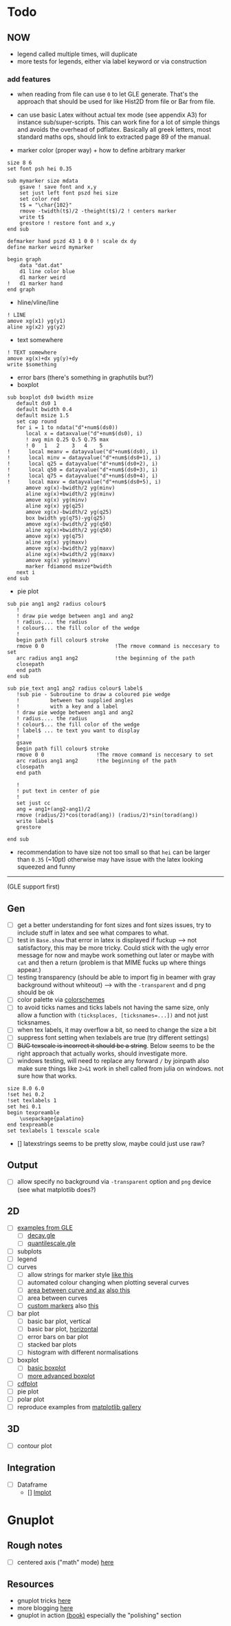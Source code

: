 # Todo

## NOW

* legend called multiple times, will duplicate
* more tests for legends, either via label keyword or via construction

### add features

* when reading from file can use `0` to let GLE generate. That's the approach that should be used for like Hist2D from file or Bar from file.

* can use basic Latex without actual tex mode (see appendix A3) for instance sub/super-scripts. This can work fine for a lot of simple things and avoids the overhead of pdflatex. Basically all greek letters, most standard maths ops, should link to extracted page 89 of the manual.

* marker color (proper way) + how to define arbitrary marker

```
size 8 6
set font psh hei 0.35

sub mymarker size mdata
	gsave ! save font and x,y
	set just left font pszd hei size
	set color red
	t$ = "\char{102}"
	rmove -twidth(t$)/2 -theight(t$)/2 ! centers marker
	write t$
	grestore ! restore font and x,y
end sub

defmarker hand pszd 43 1 0 0 ! scale dx dy
define marker weird mymarker

begin graph
	data "dat.dat"
	d1 line color blue
	d1 marker weird
!	d1 marker hand
end graph
```

* hline/vline/line

```
! LINE
amove xg(x1) yg(y1)
aline xg(x2) yg(y2)
```
* text somewhere

```
! TEXT somewhere
amove xg(x)+dx yg(y)+dy
write $something
```

* error bars (there's something in graphutils but?)
* boxplot

```
sub boxplot ds0 bwidth msize
   default ds0 1
   default bwidth 0.4
   default msize 1.5
   set cap round
   for i = 1 to ndata("d"+num$(ds0))
      local x = dataxvalue("d"+num$(ds0), i)
      ! avg min Q.25 Q.5 Q.75 max
      ! 0   1   2    3   4    5
!      local meanv = datayvalue("d"+num$(ds0), i)
!      local minv = datayvalue("d"+num$(ds0+1), i)
!      local q25 = datayvalue("d"+num$(ds0+2), i)
!      local q50 = datayvalue("d"+num$(ds0+3), i)
!      local q75 = datayvalue("d"+num$(ds0+4), i)
!      local maxv = datayvalue("d"+num$(ds0+5), i)
      amove xg(x)-bwidth/2 yg(minv)
      aline xg(x)+bwidth/2 yg(minv)
      amove xg(x) yg(minv)
      aline xg(x) yg(q25)
      amove xg(x)-bwidth/2 yg(q25)
      box bwidth yg(q75)-yg(q25)
      amove xg(x)-bwidth/2 yg(q50)
      aline xg(x)+bwidth/2 yg(q50)
      amove xg(x) yg(q75)
      aline xg(x) yg(maxv)
      amove xg(x)-bwidth/2 yg(maxv)
      aline xg(x)+bwidth/2 yg(maxv)
      amove xg(x) yg(meanv)
      marker fdiamond msize*bwidth
   next i
end sub
```

* pie plot

```
sub pie ang1 ang2 radius colour$
   !
   ! draw pie wedge between ang1 and ang2
   ! radius.... the radius
   ! colour$... the fill color of the wedge
   !
   begin path fill colour$ stroke
   rmove 0 0                       !The rmove command is neccesary to set
   arc radius ang1 ang2            !the beginning of the path
   closepath
   end path
end sub

sub pie_text ang1 ang2 radius colour$ label$
   !sub pie - Subroutine to draw a coloured pie wedge
   !          between two supplied angles
   !          with a key and a label
   ! draw pie wedge between ang1 and ang2
   ! radius.... the radius
   ! colour$... the fill color of the wedge
   ! label$ ... te text you want to display
   !
   gsave
   begin path fill colour$ stroke
   rmove 0 0                 !The rmove command is neccesary to set
   arc radius ang1 ang2      !the beginning of the path
   closepath
   end path

   !
   ! put text in center of pie
   !
   set just cc
   ang = ang1+(ang2-ang1)/2
   rmove (radius/2)*cos(torad(ang)) (radius/2)*sin(torad(ang))
   write label$
   grestore

end sub
```

* recommendation to have size not too small so that `hei` can be larger than `0.35` (~10pt) otherwise may have issue with the latex looking squeezed and funny

--------

(GLE support first)

## Gen

* [ ] get a better understanding for font sizes and font sizes issues, try to include stuff in latex and see what compares to what.
* [ ] test in `Base.show` that error in latex is displayed if fuckup --> not satisfactory, this may be more tricky. Could stick with the ugly error message for now and maybe work something out later or maybe with `cat` and then a return (problem is that MIME fucks up where things appear.)
* [ ] testing transparency (should be able to import fig in beamer with gray background without whiteout) --> with the `-transparent` and d png should be ok
* [ ] color palette via [colorschemes](https://github.com/JuliaGraphics/ColorSchemes.jl)
* [ ] to avoid ticks names and ticks labels not having the same size, only allow a function with `(ticksplaces, [ticksnames=...])` and not just ticksnames.
* [ ] when tex labels, it may overflow a bit, so need to change the size a bit
* [ ] suppress font setting when texlabels are true (try different settings)
* [ ] ~~BUG texscale is incorrect it should be a string~~. Below seems to be the right approach that actually works, should investigate more.
* [ ] windows testing, will need to replace any forward `/` by joinpath also make sure things like `2>&1` work in shell called from julia on windows. not sure how that works.

```
size 8.0 6.0
!set hei 0.2
!set texlabels 1
set hei 0.1
begin texpreamble
    \usepackage{palatino}
end texpreamble
set texlabels 1 texscale scale
```

* [] latexstrings seems to be pretty slow, maybe could just use raw?

## Output

* [ ] allow specify no background via `-transparent` option and `png` device (see what matplotlib does?)

## 2D

* [ ] [examples from GLE](http://glx.sourceforge.net/examples/2dplots/index.html)
    * [ ] [decay.gle](http://glx.sourceforge.net/examples/2dplots/decay.html)
    * [ ] [quantilescale.gle](http://glx.sourceforge.net/examples/2dplots/quantilescale.html)
* [ ] subplots
* [ ] legend
* [ ] curves
    * [ ] allow strings for marker style [like this](https://matplotlib.org/examples/lines_bars_and_markers/line_styles_reference.html)
    * [ ] automated colour changing when plotting several curves
    * [ ] [area between curve and ax](https://matplotlib.org/examples/lines_bars_and_markers/fill_demo.html) [also this](https://matplotlib.org/examples/lines_bars_and_markers/fill_demo_features.html)
    * [ ] area between curves
    * [ ] [custom markers](https://matplotlib.org/examples/lines_bars_and_markers/line_demo_dash_control.html) also [this](https://matplotlib.org/examples/lines_bars_and_markers/linestyles.html)
* [ ] bar plot
    * [ ] basic bar plot, vertical
    * [ ] basic bar plot, [horizontal](https://matplotlib.org/examples/lines_bars_and_markers/barh_demo.html)
    * [ ] error bars on bar plot
    * [ ] stacked bar plots
    * [ ] histogram with different normalisations
* [ ] boxplot
    * [ ] [basic boxplot](https://matplotlib.org/examples/statistics/boxplot_color_demo.html)
    * [ ] [more advanced boxplot](https://matplotlib.org/examples/statistics/boxplot_demo.html)
* [ ] [cdfplot](https://matplotlib.org/examples/statistics/histogram_demo_cumulative.html)
* [ ] pie plot
* [ ] polar plot
* [ ] reproduce examples from [matplotlib gallery](https://matplotlib.org/gallery.html)

## 3D

* [ ] contour plot

## Integration

* [ ] Dataframe
    * [] [lmplot](https://seaborn.pydata.org/examples/anscombes_quartet.html)


# Gnuplot

## Rough notes

* [ ] centered axis ("math" mode) [here](https://stackoverflow.com/questions/12749661/how-to-move-axes-to-center-of-chart)

## Resources

* gnuplot tricks [here](http://gnuplot-tricks.blogspot.com/)
* more blogging [here](http://gnuplot-surprising.blogspot.com/)
* gnuplot in action [(book)](http://www-bs2.informatik.uni-tuebingen.de/services/nilse/books/GnuplotinAction.pdf) especially the "polishing" section
